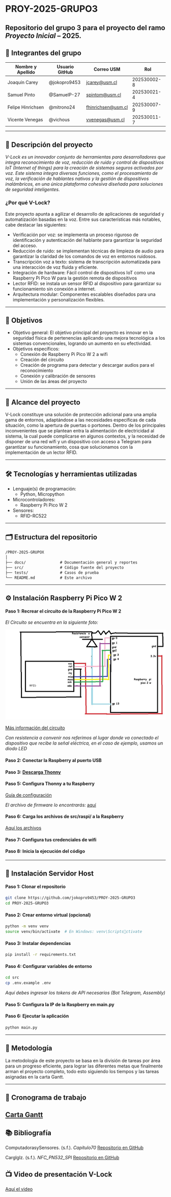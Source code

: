 # PROY-2025-GRUPO3

Repositorio del grupo 3 para el proyecto del ramo *Proyecto Inicial* – 2025.
---

## 👥 Integrantes del grupo

| Nombre y Apellido | Usuario GitHub | Correo USM               | Rol          |
| ----------------- | -------------- | ------------------------ | ------------ |
| Joaquín Carey     | @jokopro9453   | jcarey@usm.cl            | 202530002-8  |
| Samuel Pinto      | @SamuelP-27    | spintom@usm.cl           | 202530021-4  |
| Felipe Hinrichsen | @mitrono24     | fhinrichsen@usm.cl       | 202530007-9  |
| Vicente Venegas   | @vichous       | vvenegas@usm.cl          | 202530011-7  |

---

## 📝 Descripción del proyecto

*V-Lock es un innovador conjunto de herramientas para desarrolladores que integra reconocimiento de voz, reducción de ruido y control de dispositivos IoT (Internet of things) para la creación de sistemas seguros activados por voz. Este sistema integra diversas funciones, como el procesamiento de voz, la verificación de hablantes nativos y la gestión de dispositivos inalámbricos, en una única plataforma cohesiva diseñada para soluciones de seguridad inteligentes.*

### ¿Por qué V-Lock?

Este proyecto apunta a agilizar el desarrollo de aplicaciones de seguridad y automatización basadas en la voz. Entre sus características más notables, cabe destacar las siguientes:

- Verificación por voz: se implementa un proceso riguroso de identificación y autenticación del hablante para garantizar la seguridad del acceso.
- Reducción de ruido: se implementan técnicas de limpieza de audio para garantizar la claridad de los comandos de voz en entornos ruidosos.
- Transcripción voz a texto: sistema de transcripción automatizada para una interacción de voz fluida y eficiente.
- Integración de hardware: Fácil control de dispositivos IoT como una Raspberry Pi Pico W para la gestión remota de dispositivos
- Lector RFID: se instala un sensor RFID al dispositivo para garantizar su funcionamiento sin conexión a internet.
- Arquitectura modular: Componentes escalables diseñados para una implementación y personalización flexibles.

---

## 🎯 Objetivos

- Objetivo general:
 El objetivo principal del proyecto es innovar en la seguridad física de pertenencias aplicando una mejora tecnológica a los sistemas convencionales, logrando un aumento en su efectividad.
- Objetivos específicos:
  - Conexión de Raspberry Pi Pico W 2 a wifi
  - Creación del circuito
  - Creación de programa para detectar y descargar audios para el reconocimiento
  - Conexión y calibración de sensores
  - Unión de las áreas del proyecto
---

## 🧩 Alcance del proyecto

V-Lock constituye una solución de protección adicional para una amplia gama de entornos, adaptándose a las necesidades específicas de cada situación, como la apertura de puertas o portones. Dentro de los principales inconvenientes que se plantean entra la alimentación de electricidad al sistema, la cual puede complicarse en algunos contextos, y la necesidad de disponer de una red wifi y un dispositivo con acceso a Telegram para garantizar su funcionamiento, cosa que solucionamos con la implementación de un lector RFID.

---

## 🛠️ Tecnologías y herramientas utilizadas

- Lenguaje(s) de programación:
  - Python, Micropython
- Microcontroladores:
  - Raspberry Pi Pico W 2
- Sensores:
  - RFID-RC522

---

## 🗂️ Estructura del repositorio

```
/PROY-2025-GRUPOX
│
├── docs/               # Documentación general y reportes
├── src/                # Código fuente del proyecto
├── tests/              # Casos de prueba
└── README.md           # Este archivo
```
---

## ⚙ Instalación Raspberry Pi Pico W 2


#### Paso 1: Recrear el circuito de la Raspberry Pi Pico W 2

*El Circuito se encuentra en la siguiente foto:*

![Diagrama del circuito](/docs/Diagrama_circuito.jpeg)

[Más información del circuito](/docs/Circuito%20y%20conexiones.pdf)

*Con resistencia a convenir nos referimos al lugar donde va conectado el dispositivo que recibe la señal eléctrica, en el caso de ejemplo, usamos un diodo LED*

#### Paso 2: Conectar la Raspberry al puerto USB

#### Paso 3: [Descarga Thonny](https://thonny.org/) 

#### Paso 5: Configura Thonny a tu Raspberry

[Guía de configuración](https://core-electronics.com.au/guides/how-to-setup-a-raspberry-pi-pico-and-code-with-thonny/)


*El archivo de firmware lo encontrarás:* [aquí](https://github.com/jokopro9453/PROY-2025-GRUPO3/blob/main/src/raspi/mp_firmware_unofficial_latest.uf2)

#### Paso 6: Carga los archivos de src/raspi/ a la Raspberry

[Aquí los archivos](https://github.com/jokopro9453/PROY-2025-GRUPO3/tree/main/src/raspi)

#### Paso 7: Configura tus credenciales de wifi

#### Paso 8: Inicia la ejecución del código

---

## 🔧 Instalación Servidor Host

#### Paso 1: Clonar el repositorio

```bash
git clone https://github.com/jokopro9453/PROY-2025-GRUPO3
cd PROY-2025-GRUPO3
```

#### Paso 2: Crear entorno virtual (opcional)

```bash
python -m venv venv
source venv/bin/activate  # En Windows: venv\Scriptsctivate
```

#### Paso 3: Instalar dependencias

```bash
pip install -r requirements.txt
```

#### Paso 4: Configurar variables de entorno

```bash
cd src
cp .env.example .env
```

*Aquí debes ingresar los tokens de API necesarios (Bot Telegram, Assembly)*

#### Paso 5: Configura la IP de la Raspberry en main.py

#### Paso 6: Ejecutar la aplicación

```bash
python main.py
```
---

## 🧪 Metodología

 La metodología de este proyecto se basa en la división de tareas por área para un progreso eficiente, para lograr las diferentes metas que finalmente arman el proyecto completo, todo esto siguiendo los tiempos y las tareas asignadas en la carta Gantt. 

---

## 📅 Cronograma de trabajo

[Carta Gantt](https://github.com/jokopro9453/PROY-2025-GRUPO3/blob/f0c69187953bafe6986e80a4990b6b98f9f3f9c5/docs/Carta_Gantt.xlsx)
---

## 📚 Bibliografía

ComputadorasySensores. (s.f.). *Capítulo70* [Repositorio en GitHub](https://github.com/ComputadorasySensores/Capitulo70)

Carglglz. (s.f.). *NFC_PN532_SPI* [Repositorio en GitHub](https://github.com/Carglglz/NFC_PN532_SPI)

## 📺 Video de presentación V-Lock

[Aquí el video](https://youtube.com/shorts/LS934KOGzr0)